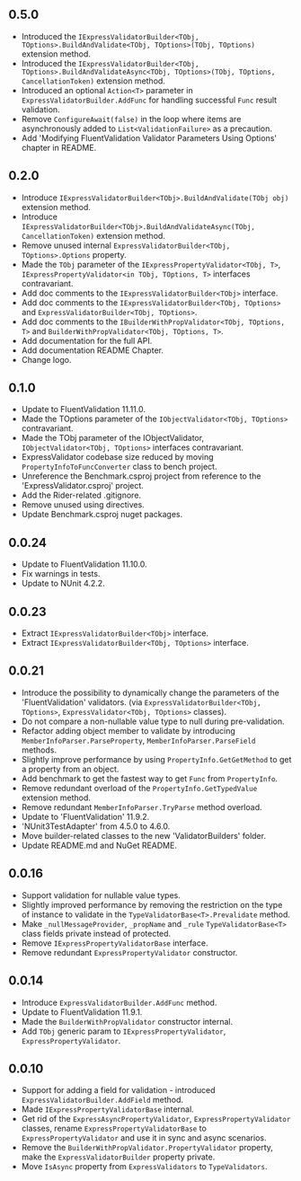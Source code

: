 ## 0.5.0

- Introduced the `IExpressValidatorBuilder<TObj, TOptions>.BuildAndValidate<TObj, TOptions>(TObj, TOptions)` extension method.
- Introduced the `IExpressValidatorBuilder<TObj, TOptions>.BuildAndValidateAsync<TObj, TOptions>(TObj, TOptions, CancellationToken)` extension method.
- Introduced an optional `Action<T>` parameter in `ExpressValidatorBuilder.AddFunc` for handling successful `Func` result validation.
- Remove `ConfigureAwait(false)` in the loop where items are asynchronously added to `List<ValidationFailure>` as a precaution.
- Add 'Modifying FluentValidation Validator Parameters Using Options' chapter in README.


## 0.2.0

- Introduce `IExpressValidatorBuilder<TObj>.BuildAndValidate(TObj obj)` extension method.
- Introduce `IExpressValidatorBuilder<TObj>.BuildAndValidateAsync(TObj, CancellationToken)` extension method.
- Remove unused internal `ExpressValidatorBuilder<TObj, TOptions>.Options` property.
- Made the `TObj` parameter of the `IExpressPropertyValidator<TObj, T>`, `IExpressPropertyValidator<in TObj, TOptions, T>` interfaces contravariant.
- Add doc comments to the `IExpressValidatorBuilder<TObj>` interface.
- Add doc comments to the `IExpressValidatorBuilder<TObj, TOptions>` and `ExpressValidatorBuilder<TObj, TOptions>`.
- Add doc comments to the `IBuilderWithPropValidator<TObj, TOptions, T>` and `BuilderWithPropValidator<TObj, TOptions, T>`.
- Add documentation for the full API.
- Add documentation README Chapter.
- Change logo.


## 0.1.0

- Update to FluentValidation 11.11.0.  
- Made the TOptions parameter of the `IObjectValidator<TObj, TOptions>` contravariant.  
- Made the TObj parameter of the IObjectValidator<TObj>, `IObjectValidator<TObj, TOptions>` interfaces contravariant. 
- ExpressValidator codebase size reduced by moving `PropertyInfoToFuncConverter` class to bench project.  
- Unreference the Benchmark.csproj project from reference to the 'ExpressValidator.csproj' project.  
- Add the Rider-related .gitignore.  
- Remove unused using directives.  
- Update Benchmark.csproj nuget packages.


## 0.0.24

- Update to FluentValidation 11.10.0.
- Fix warnings in tests.
- Update to NUnit 4.2.2.


## 0.0.23

- Extract `IExpressValidatorBuilder<TObj>` interface.  
- Extract `IExpressValidatorBuilder<TObj, TOptions>` interface.


## 0.0.21

- Introduce the possibility to dynamically change the parameters of the 'FluentValidation' validators. (via `ExpressValidatorBuilder<TObj, TOptions>`, `ExpressValidator<TObj, TOptions>` classes).  
- Do not compare a non-nullable value type to null during pre-validation.  
- Refactor adding object member to validate by introducing `MemberInfoParser.ParseProperty`, `MemberInfoParser.ParseField` methods.  
- Slightly improve performance by using `PropertyInfo.GetGetMethod` to get a property from an object.  
- Add benchmark to get the fastest way to get `Func` from `PropertyInfo`.
- Remove redundant overload of the `PropertyInfo.GetTypedValue` extension method.  
- Remove redundant `MemberInfoParser.TryParse` method overload.  
- Update to 'FluentValidation' 11.9.2.  
- 'NUnit3TestAdapter' from 4.5.0 to 4.6.0.  
- Move builder-related classes to the new 'ValidatorBuilders' folder.  
- Update README.md and NuGet README.


## 0.0.16

- Support validation for nullable value types.
- Slightly improved performance by removing the restriction on the type of instance to validate in the `TypeValidatorBase<T>.Prevalidate` method.
- Make `_nullMessageProvider`, `_propName` and `_rule` `TypeValidatorBase<T>` class fields private instead of protected.
- Remove `IExpressPropertyValidatorBase` interface.
- Remove redundant `ExpressPropertyValidator` constructor.  


## 0.0.14

- Introduce `ExpressValidatorBuilder.AddFunc` method.
- Update to FluentValidation 11.9.1.
- Made the `BuilderWithPropValidator` constructor internal.
- Add `TObj` generic param to `IExpressPropertyValidator`, `ExpressPropertyValidator`.


## 0.0.10

- Support for adding a field for validation - introduced `ExpressValidatorBuilder.AddField` method.
- Made `IExpressPropertyValidatorBase` internal.
- Get rid of the `ExpressAsyncPropertyValidator`, `ExpressPropertyValidator` classes, rename `ExpressPropertyValidatorBase` to `ExpressPropertyValidator` and use it in sync and async scenarios.
- Remove the `BuilderWithPropValidator.PropertyValidator` property, make the `ExpressValidatorBuilder` property private.
- Move `IsAsync` property from `ExpressValidators` to `TypeValidators`.